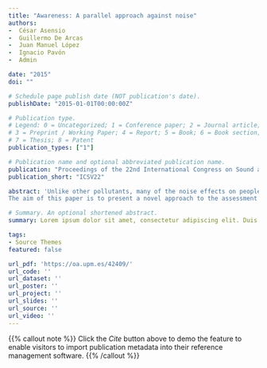 ```yaml
---
title: "Awareness: A parallel approach against noise"
authors:
-  César Asensio
-  Guillermo De Arcas
-  Juan Manuel López
-  Ignacio Pavón
-  Admin

date: "2015"
doi: ""

# Schedule page publish date (NOT publication's date).
publishDate: "2015-01-01T00:00:00Z"

# Publication type.
# Legend: 0 = Uncategorized; 1 = Conference paper; 2 = Journal article;
# 3 = Preprint / Working Paper; 4 = Report; 5 = Book; 6 = Book section;
# 7 = Thesis; 8 = Patent
publication_types: ["1"]

# Publication name and optional abbreviated publication name.
publication: "Proceedings of the 22nd International Congress on Sound and Vibration"
publication_short: "ICSV22"

abstract: 'Unlike other pollutants, many of the noise effects on people have a clear subjective component that go beyond the objective physiological effects that the physical phenomenon causes. Among them, annoyance is the most documented subjective response to noise, it being defined as a feeling of discomfort or displeasure that occurs when noise intrudes our everyday activities. For decades it has been one of the hot topics of environmental acoustics. But, while many studies have focused on the possible correlation between sound metrics and the adverse reaction of the population, the effect of non-acoustic factors on the annoyance response has recently emerged as a hot topic in international transport research groups. 
The aim of this paper is to present a novel approach to the assessment of noise impacts that could be of value to railway operations, complementing traditional approaches based on the reduction of exposure. Awareness comprises several non-acoustical factors pointed out in the past as affecting annoyance: information (accessibility, transparency and understanding), trust, influence/voice, attitude towards the source, predictability of the noise situation, awareness of negative effects... The project aims to obtain knowledge of this factor, analyse its influence, and take advantage of it to mitigate annoyance. This is an approach that has not been exploited in depth in the past, and does not imply the reduction of noise emissions at all, so that it can be managed together with other noise control measures. It is based on the hypothesis that "bringing information closer to residents will reduce noise annoyance", and tries to answer the following question: How does Awareness Influence Noise Annoyance? To what extent can Communication or other Non-Acoustical measures modify Awareness in order to help residents to cope with Noise?'

# Summary. An optional shortened abstract.
summary: Lorem ipsum dolor sit amet, consectetur adipiscing elit. Duis posuere tellus ac convallis placerat. Proin tincidunt magna sed ex sollicitudin condimentum.

tags:
- Source Themes
featured: false

url_pdf: 'https://oa.upm.es/42409/'
url_code: ''
url_dataset: ''
url_poster: ''
url_project: ''
url_slides: ''
url_source: ''
url_video: ''
---
```

{{% callout note %}}
Click the _Cite_ button above to demo the feature to enable visitors to import publication metadata into their reference management software.
{{% /callout %}}                           